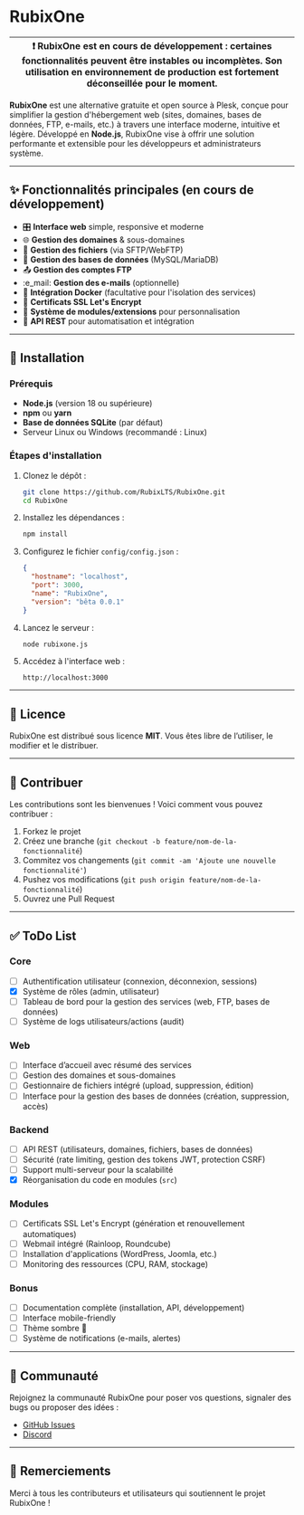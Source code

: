 # RubixOne

| :exclamation: **RubixOne est en cours de développement** : certaines fonctionnalités peuvent être instables ou incomplètes. Son utilisation en environnement de production est fortement déconseillée pour le moment. |
| --------------------------------------------------------------------------------------------------------------------------------------------------------------------------------------------------------------------- |

**RubixOne** est une alternative gratuite et open source à Plesk, conçue pour simplifier la gestion d'hébergement web (sites, domaines, bases de données, FTP, e-mails, etc.) à travers une interface moderne, intuitive et légère. Développé en **Node.js**, RubixOne vise à offrir une solution performante et extensible pour les développeurs et administrateurs système.

---

## :sparkles: Fonctionnalités principales (en cours de développement)

- :control_knobs: **Interface web** simple, responsive et moderne
- :globe_with_meridians: **Gestion des domaines** & sous-domaines
- :file_folder: **Gestion des fichiers** (via SFTP/WebFTP)
- :dolphin: **Gestion des bases de données** (MySQL/MariaDB)
- :outbox_tray: **Gestion des comptes FTP**
- :e_mail: **Gestion des e-mails** (optionnelle)
- :whale: **Intégration Docker** (facultative pour l'isolation des services)
- :closed_lock_with_key: **Certificats SSL Let's Encrypt**
- :jigsaw: **Système de modules/extensions** pour personnalisation
- :arrows_counterclockwise: **API REST** pour automatisation et intégration

---

## :rocket: Installation

### Prérequis

- **Node.js** (version 18 ou supérieure)
- **npm** ou **yarn**
- **Base de données SQLite** (par défaut)
- Serveur Linux ou Windows (recommandé : Linux)

### Étapes d'installation

1. Clonez le dépôt :

   ```bash
   git clone https://github.com/RubixLTS/RubixOne.git
   cd RubixOne
   ```

2. Installez les dépendances :

   ```bash
   npm install
   ```

3. Configurez le fichier `config/config.json` :

   ```json
   {
     "hostname": "localhost",
     "port": 3000,
     "name": "RubixOne",
     "version": "bêta 0.0.1"
   }
   ```

4. Lancez le serveur :

   ```bash
   node rubixone.js
   ```

5. Accédez à l'interface web :
   ```
   http://localhost:3000
   ```

---

## :page_facing_up: Licence

RubixOne est distribué sous licence **MIT**. Vous êtes libre de l’utiliser, le modifier et le distribuer.

---

## :handshake: Contribuer

Les contributions sont les bienvenues ! Voici comment vous pouvez contribuer :

1. Forkez le projet
2. Créez une branche (`git checkout -b feature/nom-de-la-fonctionnalité`)
3. Commitez vos changements (`git commit -am 'Ajoute une nouvelle fonctionnalité'`)
4. Pushez vos modifications (`git push origin feature/nom-de-la-fonctionnalité`)
5. Ouvrez une Pull Request

---

## :white_check_mark: ToDo List

### Core

- [ ] Authentification utilisateur (connexion, déconnexion, sessions)
- [x] Système de rôles (admin, utilisateur)
- [ ] Tableau de bord pour la gestion des services (web, FTP, bases de données)
- [ ] Système de logs utilisateurs/actions (audit)

### Web

- [ ] Interface d’accueil avec résumé des services
- [ ] Gestion des domaines et sous-domaines
- [ ] Gestionnaire de fichiers intégré (upload, suppression, édition)
- [ ] Interface pour la gestion des bases de données (création, suppression, accès)

### Backend

- [ ] API REST (utilisateurs, domaines, fichiers, bases de données)
- [ ] Sécurité (rate limiting, gestion des tokens JWT, protection CSRF)
- [ ] Support multi-serveur pour la scalabilité
- [x] Réorganisation du code en modules (`src`)

### Modules

- [ ] Certificats SSL Let's Encrypt (génération et renouvellement automatiques)
- [ ] Webmail intégré (Rainloop, Roundcube)
- [ ] Installation d'applications (WordPress, Joomla, etc.)
- [ ] Monitoring des ressources (CPU, RAM, stockage)

### Bonus

- [ ] Documentation complète (installation, API, développement)
- [ ] Interface mobile-friendly
- [ ] Thème sombre :crescent_moon:
- [ ] Système de notifications (e-mails, alertes)

---

## :speech_balloon: Communauté

Rejoignez la communauté RubixOne pour poser vos questions, signaler des bugs ou proposer des idées :

- [GitHub Issues](https://github.com/votre-utilisateur/RubixOne/issues)
- [Discord](https://discord.gg/ty92ffCYUC)

---

## :tada: Remerciements

Merci à tous les contributeurs et utilisateurs qui soutiennent le projet RubixOne !
